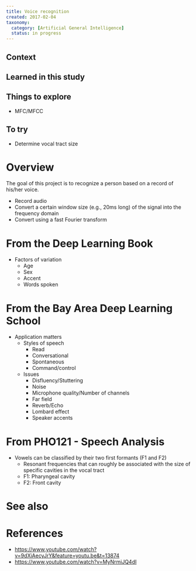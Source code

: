 ```yaml
---
title: Voice recognition
created: 2017-02-04
taxonomy:
  category: [Artificial General Intelligence]
  status: in progress
---
```


## Context

## Learned in this study

## Things to explore
* MFC/MFCC

## To try
* Determine vocal tract size

# Overview
The goal of this project is to recognize a person based on a record of his/her voice.

* Record audio
* Convert a certain window size (e.g., 20ms long) of the signal into the frequency domain
* Convert using a fast Fourier transform

# From the Deep Learning Book
* Factors of variation
	* Age
	* Sex
	* Accent
	* Words spoken

# From the Bay Area Deep Learning School
* Application matters
	* Styles of speech
		* Read
		* Conversational
		* Spontaneous
		* Command/control
	* Issues
		* Disfluency/Stuttering
		* Noise
		* Microphone quality/Number of channels
		* Far field
		* Reverb/Echo
		* Lombard effect
		* Speaker accents

# From PHO121 - Speech Analysis
* Vowels can be classified by their two first formants (F1 and F2)
	* Resonant frequencies that can roughly be associated with the size of specific cavities in the vocal tract
	* F1: Pharyngeal cavity
	* F2: Front cavity

# See also

# References
* https://www.youtube.com/watch?v=9dXiAecyJrY&feature=youtu.be&t=13874
* https://www.youtube.com/watch?v=MyNrmiJQ4dI
